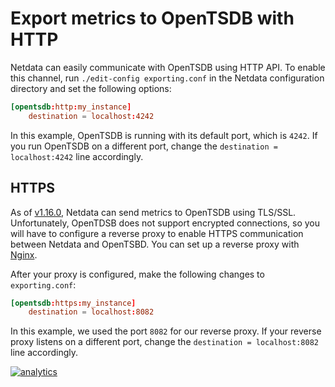 <!--
title: "Export metrics to OpenTSDB with HTTP"
description: "Archive your Agent's metrics to a OpenTSDB database for long-term storage and further analysis."
custom_edit_url: https://github.com/netdata/netdata/edit/master/exporting/opentsdb/README.md
sidebar_label: OpenTSDB with HTTP
-->

# Export metrics to OpenTSDB with HTTP

Netdata can easily communicate with OpenTSDB using HTTP API. To enable this channel, run `./edit-config exporting.conf`
in the Netdata configuration directory and set the following options:

```conf
[opentsdb:http:my_instance]
    destination = localhost:4242
```

In this example, OpenTSDB is running with its default port, which is `4242`. If you run OpenTSDB on a different port,
change the `destination = localhost:4242` line accordingly.

## HTTPS

As of [v1.16.0](https://github.com/netdata/netdata/releases/tag/v1.16.0), Netdata can send metrics to OpenTSDB using
TLS/SSL. Unfortunately, OpenTDSB does not support encrypted connections, so you will have to configure a reverse proxy
to enable HTTPS communication between Netdata and OpenTSBD. You can set up a reverse proxy with
[Nginx](/docs/Running-behind-nginx.md).

After your proxy is configured, make the following changes to `exporting.conf`:

```conf
[opentsdb:https:my_instance]
    destination = localhost:8082
```

In this example, we used the port `8082` for our reverse proxy. If your reverse proxy listens on a different port,
change the `destination = localhost:8082` line accordingly.

[![analytics](https://www.google-analytics.com/collect?v=1&aip=1&t=pageview&_s=1&ds=github&dr=https%3A%2F%2Fgithub.com%2Fnetdata%2Fnetdata&dl=https%3A%2F%2Fmy-netdata.io%2Fgithub%2Fexporting%2Fopentsdb%2FREADME&_u=MAC~&cid=5792dfd7-8dc4-476b-af31-da2fdb9f93d2&tid=UA-64295674-3)](<>)
